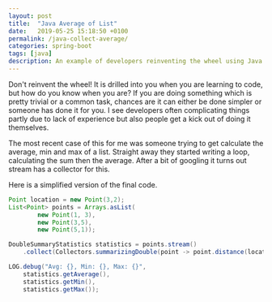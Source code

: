 ```yaml
---
layout: post
title:  "Java Average of List"
date:   2019-05-25 15:18:50 +0100
permalink: /java-collect-average/
categories: spring-boot
tags: [java]
description: An example of developers reinventing the wheel using Java streams summarising collectors.
---
```


Don't reinvent the wheel! 
It is drilled into you when you are learning to code, but how do you know when you are?
If you are doing something which is pretty trivial or a common task, chances are it can either be done simpler or someone has done it for you.
I see developers often complicating things partly due to lack of experience but also people get a kick out of doing it themselves.

The most recent case of this for me was someone trying to get calculate the average, min and max of a list.
Straight away they started writing a loop, calculating the sum then the average.
After a bit of googling it turns out stream has a collector for this.

Here is a simplified version of the final code.
```java
Point location = new Point(3,2);
List<Point> points = Arrays.asList(
        new Point(1, 3), 
        new Point(3,5), 
        new Point(5,1));

DoubleSummaryStatistics statistics = points.stream()
    .collect(Collectors.summarizingDouble(point -> point.distance(location)));

LOG.debug("Avg: {}, Min: {}, Max: {}", 
    statistics.getAverage(), 
    statistics.getMin(), 
    statistics.getMax());
```